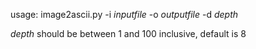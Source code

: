 usage: image2ascii.py -i *inputfile* -o *outputfile* -d *depth*


*depth* should be between 1 and 100 inclusive, default is 8

